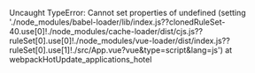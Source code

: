 Uncaught TypeError: Cannot set properties of undefined (setting './node_modules/babel-loader/lib/index.js??clonedRuleSet-40.use[0]!./node_modules/cache-loader/dist/cjs.js??ruleSet[0].use[0]!./node_modules/vue-loader/dist/index.js??ruleSet[0].use[1]!./src/App.vue?vue&type=script&lang=js')
    at webpackHotUpdate_applications_hotel